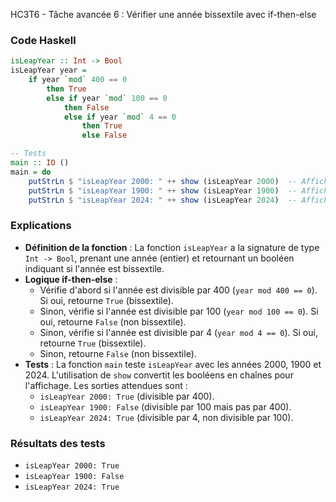 HC3T6 - Tâche avancée 6 : Vérifier une année bissextile avec if-then-else

### Code Haskell
```haskell
isLeapYear :: Int -> Bool
isLeapYear year =
    if year `mod` 400 == 0
        then True
        else if year `mod` 100 == 0
            then False
            else if year `mod` 4 == 0
                then True
                else False

-- Tests
main :: IO ()
main = do
    putStrLn $ "isLeapYear 2000: " ++ show (isLeapYear 2000)  -- Affiche "isLeapYear 2000: True"
    putStrLn $ "isLeapYear 1900: " ++ show (isLeapYear 1900)  -- Affiche "isLeapYear 1900: False"
    putStrLn $ "isLeapYear 2024: " ++ show (isLeapYear 2024)  -- Affiche "isLeapYear 2024: True"
```

### Explications
- **Définition de la fonction** : La fonction `isLeapYear` a la signature de type `Int -> Bool`, prenant une année (entier) et retournant un booléen indiquant si l'année est bissextile.
- **Logique if-then-else** :
  - Vérifie d'abord si l'année est divisible par 400 (`year mod 400 == 0`). Si oui, retourne `True` (bissextile).
  - Sinon, vérifie si l'année est divisible par 100 (`year mod 100 == 0`). Si oui, retourne `False` (non bissextile).
  - Sinon, vérifie si l'année est divisible par 4 (`year mod 4 == 0`). Si oui, retourne `True` (bissextile).
  - Sinon, retourne `False` (non bissextile).
- **Tests** : La fonction `main` teste `isLeapYear` avec les années 2000, 1900 et 2024. L'utilisation de `show` convertit les booléens en chaînes pour l'affichage. Les sorties attendues sont :
  - `isLeapYear 2000: True` (divisible par 400).
  - `isLeapYear 1900: False` (divisible par 100 mais pas par 400).
  - `isLeapYear 2024: True` (divisible par 4, non divisible par 100).

### Résultats des tests
- `isLeapYear 2000: True`
- `isLeapYear 1900: False`
- `isLeapYear 2024: True`
